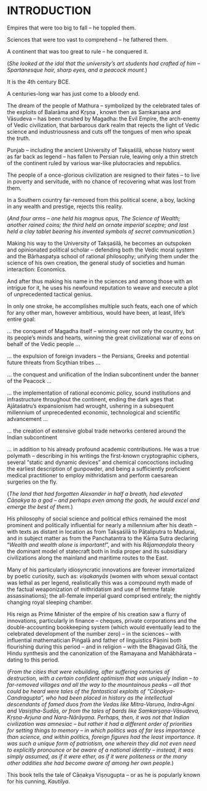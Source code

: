 # INTRODUCTION

Empires that were too big to fall – he toppled them.

Sciences that were too vast to comprehend – he fathered them.

A continent that was too great to rule – he conquered it.

(_She looked at the idol that the university’s art students had crafted of him – Spartanesque hair, sharp eyes, and a peacock mount._)

It is the 4th century BCE.

A centuries-long war has just come to a bloody end.

The dream of the people of Mathura – symbolized by the celebrated tales of the exploits of Balarāma and Kṛṣṇa , known then as Saṃkarṣaṇa and Vāsudeva – has been crushed by Magadha: the Evil Empire, the arch-enemy of Vedic civilization, that barbarous dark realm that rejects the light of Vedic science and industriousness and cuts off the tongues of men who speak the truth.

Punjab – including the ancient University of Takṣaśilā, whose history went as far back as legend – has fallen to Persian rule, leaving only a thin stretch of the continent ruled by various war-like plutocracies and republics.

The people of a once-glorious civilization are resigned to their fates – to live in poverty and servitude, with no chance of recovering what was lost from them.

In a Southern country far-removed from this political scene, a boy, lacking in any wealth and prestige, rejects this reality.

(_And four arms – one held his magnus opus, The Science of Wealth; another rained coins; the third held an ornate imperial sceptre; and last held a clay tablet bearing his invented symbols of secret communication._)

Making his way to the University of Takṣaśilā, he becomes an outspoken and opinionated political scholar – defending both the Vedic moral system and the Bārhaspatya school of rational philosophy; unifying them under the science of his own creation, the general study of societies and human interaction: Economics.

And after thus making his name in the sciences and among those with an intrigue for it, he uses his newfound reputation to weave and execute a plot of unprecedented tactical genius.

In only one stroke, he accomplishes multiple such feats, each one of which for any other man, however ambitious, would have been, at least, life’s entire goal:

... the conquest of Magadha itself – winning over not only the country, but its people’s minds and hearts, winning the great civilizational war of eons on behalf of the Vedic people ...

... the expulsion of foreign invaders – the Persians, Greeks and potential future threats from Scythian tribes ...

... the conquest and unification of the Indian subcontinent under the banner of the Peacock ...

... the implementation of rational economic policy, sound institutions and infrastructure throughout the continent, ending the dark ages that Ajātaśatru’s expansionism had wrought, ushering in a subsequent millennium of unprecedented economic, technological and scientific advancement ...

... the creation of extensive global trade networks centered around the Indian subcontinent

… in addition to his already profound academic contributions. He was a true polymath – describing in his writings the first-known cryptographic ciphers, several “static and dynamic devices” and chemical concoctions including the earliest description of gunpowder, and being a sufficiently proficient medical practitioner to employ mithridatism and perform caesarean surgeries on the fly.

(_The land that had forgotten Alexander in half a breath, had elevated Cāṇakya to a god – and perhaps even among the gods, he would excel and emerge the best of them._)

His philosophy of social science and political ethics remained the most prominent and politically influential for nearly a millennium after his death – with texts as distant in location as from Takṣaśilā to Pāṭaliputra to Madurai, and in subject matter as from the Panchatantra to the Kāma Sutra declaring “_Wealth and wealth alone is important!_”, and with his _Rājamaṇḍala_ theory the dominant model of statecraft both in India proper and its subsidiary civilizations along the mainland and maritime routes to the East.

Many of his particularly idiosyncratic innovations are forever immortalized by poetic curiosity, such as: _viṣakanyās_ (women with whom sexual contact was lethal as per legend, realistically this was a compound myth made of the factual weaponization of mithridatism and use of femme fatale assassinations); the all-female imperial guard comprised entirely; the nightly changing royal sleeping chamber.

His reign as Prime Minister of the empire of his creation saw a flurry of innovations, particularly in finance – cheques, private corporations and the double-accounting bookkeeping system (which would eventually lead to the celebrated development of the number zero) – in the sciences – with influential mathematician Piṅgalā and father of linguistics Pāṇini both flourishing during this period – and in religion – with the Bhagavad Gītā, the Hindu synthesis and the canonization of the Ramayana and Mahābhārata – dating to this period.

(_From the cities that were rebuilding, after suffering centuries of destruction, with a certain confident optimism that was uniquely Indian – to far-removed villages and all the way to the mountainous peaks – all that could be heard were tales of the fantastical exploits of “Cāṇakya-Candragupta”, who had been placed in history as the intellectual descendants of famed duos from the Vedas like Mitra-Varuṇa, Indra-Agni and Vasiṣṭha-Sudās, or from the tales of bards like Saṃkarṣaṇa-Vāsudeva, Kṛṣṇa-Arjuna and Nara-Nārāyaṇa. Perhaps, then, it was not that Indian civilization was amnesiac – but rather it had a different order of priorities for setting things to memory – in which politics was of far less importance than science, and within politics, foreign figures had the least importance. It was such a unique form of patriotism, one wherein they did not even need to explicitly pronounce or be aware of a national identity – instead, it was simply assumed, as if it were ether, as if it were politeness or the many other oddities she had become aware of among her own people._)

This book tells the tale of Cāṇakya Viṣṇugupta – or as he is popularly known for his cunning, _Kautilya_.